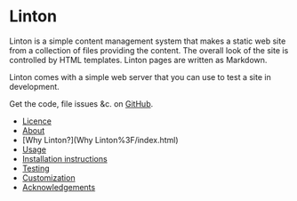 # Linton

Linton is a simple content management system that makes a static web site from a collection of files providing the content. The overall look of the site is controlled by HTML templates. Linton pages are written as Markdown.

Linton comes with a simple web server that you can use to test a site in development.

Get the code, file issues &c. on [GitHub](https://github.com/rrthomas/linton).

   * [Licence](Licence/index.html)
   * [About](About/index.html)
   * [Why Linton?](Why Linton%3F/index.html)
   * [Usage](Usage/index.html)
   * [Installation instructions](Installation/index.html)
   * [Testing](Testing/index.html)
   * [Customization](Customization/index.html)
   * [Acknowledgements](Acknowledgements/index.html)
